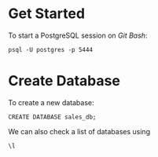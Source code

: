 # Get Started

To start a PostgreSQL session on *Git Bash*:

```
psql -U postgres -p 5444
```

# Create Database

To create a new database:

```
CREATE DATABASE sales_db;
```

We can also check a list of databases using

```
\l
```

